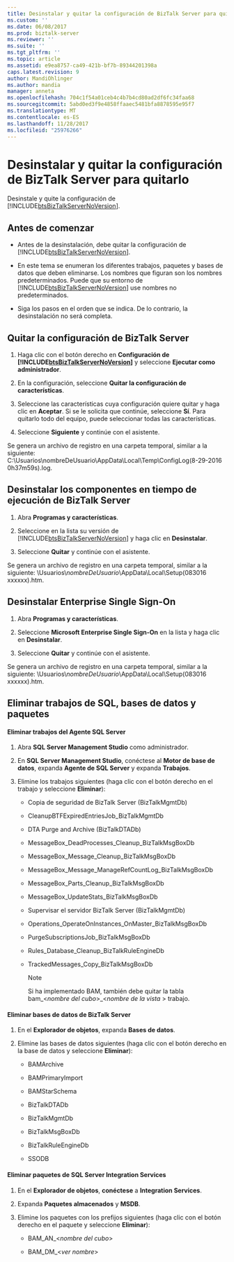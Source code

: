 ```yaml
---
title: Desinstalar y quitar la configuración de BizTalk Server para quitarlo | Documentos de Microsoft
ms.custom: ''
ms.date: 06/08/2017
ms.prod: biztalk-server
ms.reviewer: ''
ms.suite: ''
ms.tgt_pltfrm: ''
ms.topic: article
ms.assetid: e9ea8757-ca49-421b-bf7b-89344201398a
caps.latest.revision: 9
author: MandiOhlinger
ms.author: mandia
manager: anneta
ms.openlocfilehash: 704c1f54a01ceb4c4b7b4cd80ad2df6fc34faa68
ms.sourcegitcommit: 5abd0ed3f9e4858ffaaec5481bfa8878595e95f7
ms.translationtype: MT
ms.contentlocale: es-ES
ms.lasthandoff: 11/28/2017
ms.locfileid: "25976266"
---
```

# <a name="uninstall-and-unconfigure-biztalk-server-to-remove-it"></a>Desinstalar y quitar la configuración de BizTalk Server para quitarlo
Desinstale y quite la configuración de [!INCLUDE[btsBizTalkServerNoVersion](../includes/btsbiztalkservernoversion-md.md)]. 
  
##  <a name="BKMK_BeforeYouBegin"></a> Antes de comenzar  
  
-   Antes de la desinstalación, debe quitar la configuración de [!INCLUDE[btsBizTalkServerNoVersion](../includes/btsbiztalkservernoversion-md.md)].  
  
-   En este tema se enumeran los diferentes trabajos, paquetes y bases de datos que deben eliminarse. Los nombres que figuran son los nombres predeterminados. Puede que su entorno de [!INCLUDE[btsBizTalkServerNoVersion](../includes/btsbiztalkservernoversion-md.md)] use nombres no predeterminados.  
  
-   Siga los pasos en el orden que se indica. De lo contrario, la desinstalación no será completa.  
  
##  <a name="BKMK_Unconfigure"></a> Quitar la configuración de BizTalk Server  
  
1.  Haga clic con el botón derecho en **Configuración de [!INCLUDE[btsBizTalkServerNoVersion](../includes/btsbiztalkservernoversion-md.md)]** y seleccione **Ejecutar como administrador**.  
  
2.  En la configuración, seleccione **Quitar la configuración de características**.  
  
3.  Seleccione las características cuya configuración quiere quitar y haga clic en **Aceptar**. Si se le solicita que continúe, seleccione **Sí**. Para quitarlo todo del equipo, puede seleccionar todas las características.  
  
4.  Seleccione **Siguiente** y continúe con el asistente.  
  
 Se genera un archivo de registro en una carpeta temporal, similar a la siguiente: C:\Usuarios\nombreDeUsuario\AppData\Local\Temp\ConfigLog(8-29-2016 0h37m59s).log.  
  
##  <a name="BKMK_Uninstall"></a> Desinstalar los componentes en tiempo de ejecución de BizTalk Server  
  
1.  Abra **Programas y características**.  
  
2.  Seleccione en la lista su versión de [!INCLUDE[btsBizTalkServerNoVersion](../includes/btsbiztalkservernoversion-md.md)] y haga clic en **Desinstalar**.  
  
3.  Seleccione **Quitar** y continúe con el asistente.  
  
 Se genera un archivo de registro en una carpeta temporal, similar a la siguiente: \Usuarios\\*nombreDeUsuario*\AppData\Local\Setup(083016 xxxxxx).htm.  
  
##  <a name="BKMK_UninstallSSO"></a> Desinstalar Enterprise Single Sign-On  
  
1.  Abra **Programas y características**.  
  
2.  Seleccione **Microsoft Enterprise Single Sign-On** en la lista y haga clic en **Desinstalar**.  
  
3.  Seleccione **Quitar** y continúe con el asistente.  
  
 Se genera un archivo de registro en una carpeta temporal, similar a la siguiente: \Usuarios\\*nombreDeUsuario*\AppData\Local\Setup(083016 xxxxxx).htm.  
  
##  <a name="BKMK_RemoveRemaining"></a> Eliminar trabajos de SQL, bases de datos y paquetes  
  
#### <a name="delete-sql-server-agent-jobs"></a>Eliminar trabajos del Agente SQL Server  
  
1.  Abra **SQL Server Management Studio** como administrador.  
  
2.  En **SQL Server Management Studio**, conéctese al **Motor de base de datos**, expanda **Agente de SQL Server** y expanda **Trabajos**.  
  
3.  Elimine los trabajos siguientes (haga clic con el botón derecho en el trabajo y seleccione **Eliminar**):  
  
    -   Copia de seguridad de BizTalk Server (BizTalkMgmtDb)  
  
    -   CleanupBTFExpiredEntriesJob_BizTalkMgmtDb  
  
    -   DTA Purge and Archive (BizTalkDTADb)  
  
    -   MessageBox_DeadProcesses_Cleanup_BizTalkMsgBoxDb  
  
    -   MessageBox_Message_Cleanup_BizTalkMsgBoxDb  
  
    -   MessageBox_Message_ManageRefCountLog_BizTalkMsgBoxDb  
  
    -   MessageBox_Parts_Cleanup_BizTalkMsgBoxDb  
  
    -   MessageBox_UpdateStats_BizTalkMsgBoxDb  
  
    -   Supervisar el servidor BizTalk Server (BizTalkMgmtDb)  
  
    -   Operations_OperateOnInstances_OnMaster_BizTalkMsgBoxDb  
  
    -   PurgeSubscriptionsJob_BizTalkMsgBoxDb  
  
    -   Rules_Database_Cleanup_BizTalkRuleEngineDb  
  
    -   TrackedMessages_Copy_BizTalkMsgBoxDb  
  
        > [!NOTE]
        >  Si ha implementado BAM, también debe quitar la tabla bam_\<*nombre del cubo*\>_\<*nombre de la vista* \> trabajo.  
  
#### <a name="delete-biztalk-server-databases"></a>Eliminar bases de datos de BizTalk Server  
  
1.  En el **Explorador de objetos**, expanda **Bases de datos**.  
  
2.  Elimine las bases de datos siguientes (haga clic con el botón derecho en la base de datos y seleccione **Eliminar**):  
  
    -   BAMArchive  
  
    -   BAMPrimaryImport  
  
    -   BAMStarSchema  
  
    -   BizTalkDTADb  
  
    -   BizTalkMgmtDb  
  
    -   BizTalkMsgBoxDb  
  
    -   BizTalkRuleEngineDb  
  
    -   SSODB  
  
#### <a name="remove-sql-server-integration-services-packages"></a>Eliminar paquetes de SQL Server Integration Services  
  
1.  En el **Explorador de objetos**, **conéctese** a **Integration Services**.  
  
2.  Expanda **Paquetes almacenados** y **MSDB**.  
  
3.  Elimine los paquetes con los prefijos siguientes (haga clic con el botón derecho en el paquete y seleccione **Eliminar**):  
  
    -   BAM_AN_\<*nombre del cubo*\>  
  
    -   BAM_DM_\<*ver nombre*\>  
  
